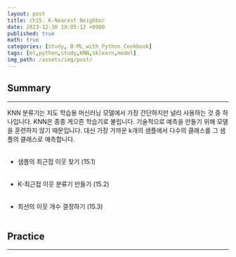 ```yaml
---
layout: post
title: ch15. K-Nearest Neighbor
date: 2023-12-30 19:05:12 +0900
published: true
math: true
categories: [Study, B-ML_with_Python_Cookbook]
tags: [ml,python,study,KNN,sklearn,model]
img_path: /assets/img/post/
---
```


## Summary
***

KNN 분류기는 지도 학습용 머신러닝 모델에서 가장 간단하지만 널리 사용하는 것 중 하나입니다. KNN은 종종 게으른 학습기로 불립니다. 기술적으로 예측을 만들기 위해 모델을 훈련하지 않기 때문입니다. 대신 가장 가까운 k개의 샘플에서 다수의 클래스를 그 샘플의 클래스로 예측합니다.
<br><br>


* 샘플의 최근접 이웃 찾기 (15.1)
<br><br>


* K-최근접 이웃 분류기 만들기 (15.2)
<br><br>


* 최선의 이웃 개수 결정하기 (15.3)
<br><br>


## Practice
***

<script src="https://gist.github.com/hubert-bioinformatics/ed51d946c21f3038e6e56294eb7b0f08.js"></script>